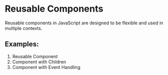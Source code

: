 # Reusable Components

Reusable components in JavaScript are designed to be flexible and used in multiple contexts.

## Examples:

1. Reusable Component
2. Component with Children
3. Component with Event Handling
